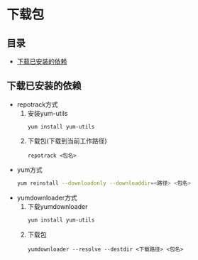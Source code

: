 # 下载包

## 目录

-   [下载已安装的依赖](#下载已安装的依赖)

## 下载已安装的依赖

-   repotrack方式
    1.  安装yum-utils
        ```纯文本
        yum install yum-utils
        ```
    2.  下载包(下载到当前工作路径)
        ```纯文本
        repotrack <包名>
        ```
-   yum方式
    ```bash
    yum reinstall --downloadonly --downloaddir=<路径> <包名>
    ```
-   yumdownloader方式
    1.  下载yumdownloader
        ```bash
        yum install yum-utils
        ```
    2.  下载包
        ```纯文本
        yumdownloader --resolve --destdir <下载路径> <包名>
        ```
